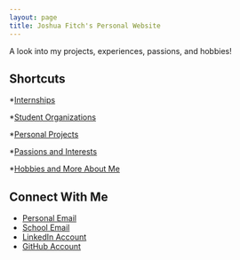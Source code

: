 ```yaml
---
layout: page
title: Joshua Fitch's Personal Website
---
```


A look into my projects, experiences, passions, and hobbies!

## Shortcuts

*[Internships]()

*[Student Organizations]()

*[Personal Projects]()

*[Passions and Interests]()

*[Hobbies and More About Me]()

## Connect With Me

* [Personal Email](jfitch007@outlook.com)
* [School Email](fitchj@purdue.edu)
* [LinkedIn Account](https://www.linkedin.com/in/joshdfitch/)
* [GitHub Account](https://github.com/Josh-Fitch)
